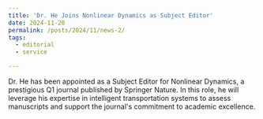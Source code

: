 ```yaml
---
title: 'Dr. He Joins Nonlinear Dynamics as Subject Editor'
date: 2024-11-20
permalink: /posts/2024/11/news-2/
tags:
  - editorial
  - service

---
```


Dr. He has been appointed as a Subject Editor for Nonlinear Dynamics, a prestigious Q1 journal published by Springer Nature. In this role, he will leverage his expertise in intelligent transportation systems to assess manuscripts and support the journal's commitment to academic excellence.


